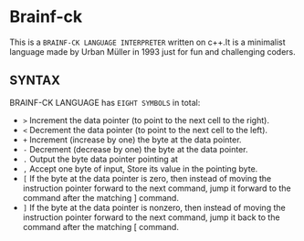 # Brainf-ck
This is a `BRAINF-CK LANGUAGE INTERPRETER` written on c++.It is a minimalist language made by Urban Müller in 1993 just for fun and challenging coders.

## SYNTAX
BRAINF-CK LANGUAGE has `EIGHT SYMBOLS` in total:

- `>` Increment the data pointer (to point to the next cell to the right).
- `<`	Decrement the data pointer (to point to the next cell to the left).
- `+`	Increment (increase by one) the byte at the data pointer.
- `-`	Decrement (decrease by one) the byte at the data pointer.
- `.`	Output the byte data pointer pointing at
- `,`	Accept one byte of input, Store its value in the pointing byte.
- `[`	If the byte at the data pointer is zero, then instead of moving the instruction pointer forward to the next command, jump it forward to the command after the matching ] command.
- `]`	If the byte at the data pointer is nonzero, then instead of moving the instruction pointer forward to the next command, jump it back to the command after the matching [ command.
